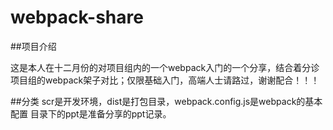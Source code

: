 # webpack-share

##项目介绍

这是本人在十二月份的对项目组内的一个webpack入门的一个分享，结合着分诊项目组的webpack架子对比；仅限基础入门，高端人士请路过，谢谢配合！！！

##分类
scr是开发环境，dist是打包目录，webpack.config.js是webpack的基本配置
目录下的ppt是准备分享的ppt记录。